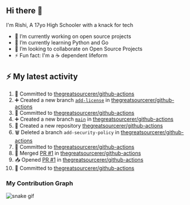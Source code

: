 ## Hi there 👋

I'm Rishi, A 17yo High Schooler with a knack for tech

- 🔭 I’m currently working on open source projects
- 🌱 I’m currently learning Python and Go
- 👯 I’m looking to collaborate on Open Source Projects
- ⚡ Fun fact: I'm a ☕ dependent lifeform


## :zap: My latest activity

<!--START_SECTION:activity-->
1. 📝 Committed to [thegreatsourcerer/github-actions](https://github.com/thegreatsourcerer/github-actions/commit/fa22bdd5a0f1512bfd2dea08d96c66f338eb0042)
2. ➕ Created a new branch [`add-license`](https://github.com/thegreatsourcerer/github-actions/tree/add-license) in [thegreatsourcerer/github-actions](https://github.com/thegreatsourcerer/github-actions)
3. 📝 Committed to [thegreatsourcerer/github-actions](https://github.com/thegreatsourcerer/github-actions/commit/413145fb9699834c3271e5d7ca1e71e2798b1346)
4. ➕ Created a new branch [`main`](https://github.com/thegreatsourcerer/github-actions/tree/main) in [thegreatsourcerer/github-actions](https://github.com/thegreatsourcerer/github-actions)
5. 🎉 Created a new repository [thegreatsourcerer/github-actions](https://github.com/thegreatsourcerer/github-actions)
6. 🗑️ Deleted a branch `add-security-policy` in [thegreatsourcerer/github-actions](https://github.com/thegreatsourcerer/github-actions)
7. 📝 Committed to [thegreatsourcerer/github-actions](https://github.com/thegreatsourcerer/github-actions/commit/09867092ae5ed0768b4745dd8cfe32e1c9c8b6c9)
8. 🔀 Merged [PR #1](https://github.com/thegreatsourcerer/github-actions/pull/1) in [thegreatsourcerer/github-actions](https://github.com/thegreatsourcerer/github-actions)
9. 📥 Opened [PR #1](https://github.com/thegreatsourcerer/github-actions/pull/1) in [thegreatsourcerer/github-actions](https://github.com/thegreatsourcerer/github-actions)
10. 📝 Committed to [thegreatsourcerer/github-actions](https://github.com/thegreatsourcerer/github-actions/commit/09867092ae5ed0768b4745dd8cfe32e1c9c8b6c9)
<!--END_SECTION:activity-->


### My Contribution Graph

![snake gif](https://github.com/thegreatsourcerer/thegreatsourcerer/blob/output/ocean.gif)

